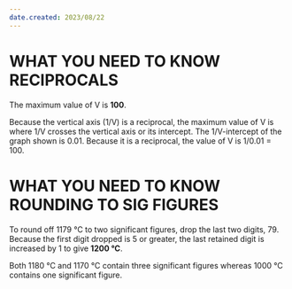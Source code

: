 ```yaml
---
date.created: 2023/08/22
---
```


# WHAT YOU NEED TO KNOW RECIPROCALS

The maximum value of V is **100**.

Because the vertical axis (1/V) is a reciprocal, the maximum value of V is where 1/V crosses the vertical axis or its intercept. The 1/V-intercept of the graph shown is 0.01. Because it is a reciprocal, the value of V is 1/0.01 = 100.

# WHAT YOU NEED TO KNOW ROUNDING TO SIG FIGURES

To round off 1179 °C to two significant figures, drop the last two digits, 79. Because the first digit dropped is 5 or greater, the last retained digit is increased by 1 to give **1200 °C**.

Both 1180 °C and 1170 °C contain three significant figures whereas 1000 °C contains one significant figure.

